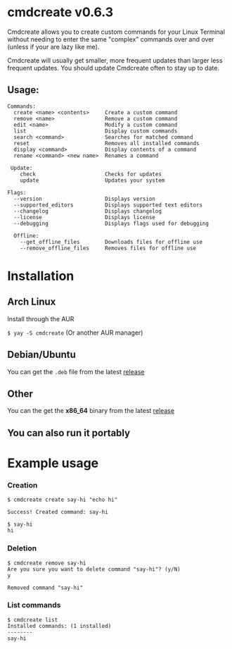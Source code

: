 # cmdcreate v0.6.3
Cmdcreate allows you to create custom commands for your Linux Terminal without needing to enter the same "complex" commands over and over (unless if your are lazy like me).

Cmdcreate will usually get smaller, more frequent updates than larger less frequent updates. You should update Cmdcreate often to stay up to date.
  
## Usage:

```
Commands:
  create <name> <contents>     Create a custom command
  remove <name>                Remove a custom command
  edit <name>                  Modify a custom command
  list                         Display custom commands
  search <command>             Searches for matched command
  reset                        Removes all installed commands
  display <command>            Display contents of a command
  rename <command> <new name>  Renames a command

 Update:
    check                      Checks for updates
    update                     Updates your system

Flags:
  --version                    Displays version
  --supported_editors          Displays supported text editors
  --changelog                  Displays changelog
  --license                    Displays license
  --debugging                  Displays flags used for debugging

  Offline:
    --get_offline_files        Downloads files for offline use
    --remove_offline_files     Removes files for offline use
```

# Installation

## Arch Linux
Install through the AUR

`$ yay -S cmdcreate` (Or another AUR manager)

## Debian/Ubuntu
You can get the `.deb` file from the latest [release](https://github.com/Meme-Supplier/cmdcreate/releases)

## Other
You can the get the **x86_64** binary from the latest [release](https://github.com/Meme-Supplier/cmdcreate/releases)

## You can also run it portably

# Example usage

### Creation
```
$ cmdcreate create say-hi "echo hi"

Success! Created command: say-hi

$ say-hi
hi
```

### Deletion
```
$ cmdcreate remove say-hi
Are you sure you want to delete command "say-hi"? (y/N)
y

Removed command "say-hi"
```

### List commands
```
$ cmdcreate list
Installed commands: (1 installed)
--------
say-hi
```
